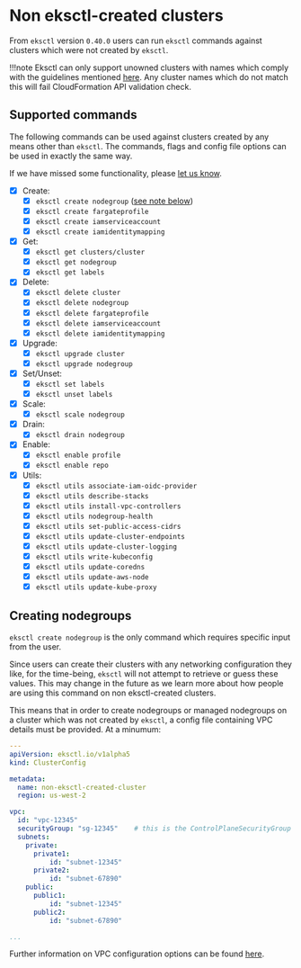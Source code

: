 # Non eksctl-created clusters

From `eksctl` version `0.40.0` users can run `eksctl` commands against clusters which were
not created by `eksctl`.

!!!note
    Eksctl can only support unowned clusters with names which comply with the guidelines mentioned [here](https://docs.aws.amazon.com/AWSCloudFormation/latest/UserGuide/cfn-using-console-create-stack-parameters.html). Any cluster names which do not match this will fail CloudFormation API validation check.

## Supported commands

The following commands can be used against clusters created by any means other than `eksctl`.
The commands, flags and config file options can be used in exactly the same way.

If we have missed some functionality, please [let us know](https://github.com/weaveworks/eksctl/issues).

- [x] Create:
    - [x] `eksctl create nodegroup` ([see note below](#creating-nodegroups))
    - [x] `eksctl create fargateprofile`
    - [x] `eksctl create iamserviceaccount`
    - [x] `eksctl create iamidentitymapping`
- [x] Get:
    - [x] `eksctl get clusters/cluster`
    - [x] `eksctl get nodegroup`
    - [x] `eksctl get labels`
- [x] Delete:
    - [x] `eksctl delete cluster`
    - [x] `eksctl delete nodegroup`
    - [x] `eksctl delete fargateprofile`
    - [x] `eksctl delete iamserviceaccount`
    - [x] `eksctl delete iamidentitymapping`
- [x] Upgrade:
    - [x] `eksctl upgrade cluster`
    - [x] `eksctl upgrade nodegroup`
- [x] Set/Unset:
    - [x] `eksctl set labels`
    - [x] `eksctl unset labels`
- [x] Scale:
    - [x] `eksctl scale nodegroup`
- [x] Drain:
    - [x] `eksctl drain nodegroup`
- [x] Enable:
    - [x] `eksctl enable profile`
    - [x] `eksctl enable repo`
- [x] Utils:
    - [x] `eksctl utils associate-iam-oidc-provider`
    - [x] `eksctl utils describe-stacks`
    - [x] `eksctl utils install-vpc-controllers`
    - [x] `eksctl utils nodegroup-health`
    - [x] `eksctl utils set-public-access-cidrs`
    - [x] `eksctl utils update-cluster-endpoints`
    - [x] `eksctl utils update-cluster-logging`
    - [x] `eksctl utils write-kubeconfig`
    - [x] `eksctl utils update-coredns`
    - [x] `eksctl utils update-aws-node`
    - [x] `eksctl utils update-kube-proxy`

## Creating nodegroups

`eksctl create nodegroup` is the only command which requires specific input from the user.

Since users can create their clusters with any networking configuration they like,
for the time-being, `eksctl` will not attempt to retrieve or guess these values. This
may change in the future as we learn more about how people are using this command on non eksctl-created clusters.

This means that in order to create nodegroups or managed nodegroups on a cluster which was
not created by `eksctl`, a config file containing VPC details must be provided. At a minumum:

```yaml
---
apiVersion: eksctl.io/v1alpha5
kind: ClusterConfig

metadata:
  name: non-eksctl-created-cluster
  region: us-west-2

vpc:
  id: "vpc-12345"
  securityGroup: "sg-12345"    # this is the ControlPlaneSecurityGroup
  subnets:
    private:
      private1:
          id: "subnet-12345"
      private2:
          id: "subnet-67890"
    public:
      public1:
          id: "subnet-12345"
      public2:
          id: "subnet-67890"

...
```

Further information on VPC configuration options can be found [here](/usage/vpc-networking).
